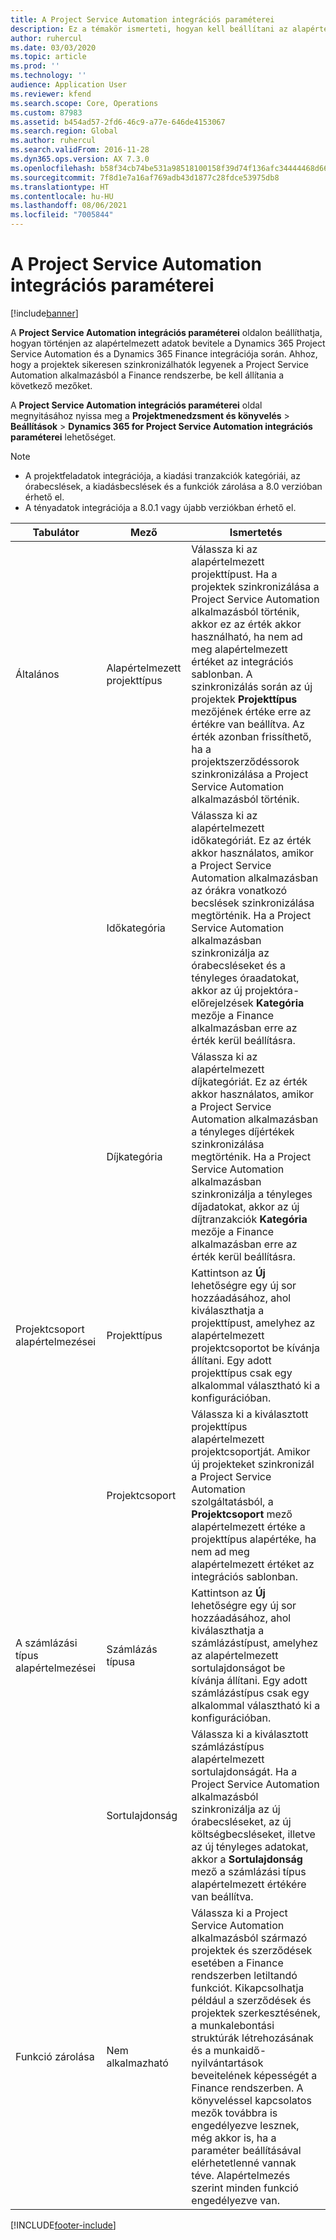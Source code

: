 ```yaml
---
title: A Project Service Automation integrációs paraméterei
description: Ez a témakör ismerteti, hogyan kell beállítani az alapértelmezett adatok bevitelének módját a Microsoft Dynamics 365 for Project Service Automation alkalmazás Microsoft Dynamics 365 Finance rendszerrel való integrációjakor.
author: ruhercul
ms.date: 03/03/2020
ms.topic: article
ms.prod: ''
ms.technology: ''
audience: Application User
ms.reviewer: kfend
ms.search.scope: Core, Operations
ms.custom: 87983
ms.assetid: b454ad57-2fd6-46c9-a77e-646de4153067
ms.search.region: Global
ms.author: ruhercul
ms.search.validFrom: 2016-11-28
ms.dyn365.ops.version: AX 7.3.0
ms.openlocfilehash: b58f34cb74be531a98518100158f39d74f136afc34444468d666cd4e9394af6f
ms.sourcegitcommit: 7f8d1e7a16af769adb43d1877c28fdce53975db8
ms.translationtype: HT
ms.contentlocale: hu-HU
ms.lasthandoff: 08/06/2021
ms.locfileid: "7005844"
---
```

# <a name="project-service-automation-integration-parameters"></a>A Project Service Automation integrációs paraméterei

[!include[banner](../includes/banner.md)]

A **Project Service Automation integrációs paraméterei** oldalon beállíthatja, hogyan történjen az alapértelmezett adatok bevitele a Dynamics 365 Project Service Automation és a Dynamics 365 Finance integrációja során. Ahhoz, hogy a projektek sikeresen szinkronizálhatók legyenek a Project Service Automation alkalmazásból a Finance rendszerbe, be kell állítania a következő mezőket.

A **Project Service Automation integrációs paraméterei** oldal megnyitásához nyissa meg a **Projektmenedzsment és könyvelés** \> **Beállítások** \> **Dynamics 365 for Project Service Automation integrációs paraméterei** lehetőséget. 

> [!NOTE]
> - A projektfeladatok integrációja, a kiadási tranzakciók kategóriái, az órabecslések, a kiadásbecslések és a funkciók zárolása a 8.0 verzióban érhető el.
> - A tényadatok integrációja a 8.0.1 vagy újabb verziókban érhető el.


| Tabulátor                    | Mező                | Ismertetés |
|------------------------|----------------------|-------------|
| Általános                | Alapértelmezett projekttípus | Válassza ki az alapértelmezett projekttípust. Ha a projektek szinkronizálása a Project Service Automation alkalmazásból történik, akkor ez az érték akkor használható, ha nem ad meg alapértelmezett értéket az integrációs sablonban. A szinkronizálás során az új projektek **Projekttípus** mezőjének értéke erre az értékre van beállítva. Az érték azonban frissíthető, ha a projektszerződéssorok szinkronizálása a Project Service Automation alkalmazásból történik. |
|                        | Időkategória        | Válassza ki az alapértelmezett időkategóriát. Ez az érték akkor használatos, amikor a Project Service Automation alkalmazásban az órákra vonatkozó becslések szinkronizálása megtörténik. Ha a Project Service Automation alkalmazásban szinkronizálja az órabecsléseket és a tényleges óraadatokat, akkor az új projektóra-előrejelzések **Kategória** mezője a Finance alkalmazásban erre az érték kerül beállításra. |
|                        | Díjkategória         | Válassza ki az alapértelmezett díjkategóriát. Ez az érték akkor használatos, amikor a Project Service Automation alkalmazásban a tényleges díjértékek szinkronizálása megtörténik. Ha a Project Service Automation alkalmazásban szinkronizálja a tényleges díjadatokat, akkor az új díjtranzakciók **Kategória** mezője a Finance alkalmazásban erre az érték kerül beállításra. |
| Projektcsoport alapértelmezései | Projekttípus         | Kattintson az **Új** lehetőségre egy új sor hozzáadásához, ahol kiválaszthatja a projekttípust, amelyhez az alapértelmezett projektcsoportot be kívánja állítani. Egy adott projekttípus csak egy alkalommal választható ki a konfigurációban. |
|                        | Projektcsoport        | Válassza ki a kiválasztott projekttípus alapértelmezett projektcsoportját. Amikor új projekteket szinkronizál a Project Service Automation szolgáltatásból, a **Projektcsoport** mező alapértelmezett értéke a projekttípus alapértéke, ha nem ad meg alapértelmezett értéket az integrációs sablonban. |
| A számlázási típus alapértelmezései  | Számlázás típusa         | Kattintson az **Új** lehetőségre egy új sor hozzáadásához, ahol kiválaszthatja a számlázástípust, amelyhez az alapértelmezett sortulajdonságot be kívánja állítani. Egy adott számlázástípus csak egy alkalommal választható ki a konfigurációban. |
|                        | Sortulajdonság        | Válassza ki a kiválasztott számlázástípus alapértelmezett sortulajdonságát. Ha a Project Service Automation alkalmazásból szinkronizálja az új órabecsléseket, az új költségbecsléseket, illetve az új tényleges adatokat, akkor a **Sortulajdonság** mező a számlázási típus alapértelmezett értékére van beállítva. |
| Funkció zárolása  | Nem alkalmazható       | Válassza ki a Project Service Automation alkalmazásból származó projektek és szerződések esetében a Finance rendszerben letiltandó funkciót. Kikapcsolhatja például a szerződések és projektek szerkesztésének, a munkalebontási struktúrák létrehozásának és a munkaidő-nyilvántartások beveitelének képességét a Finance rendszerben. A könyveléssel kapcsolatos mezők továbbra is engedélyezve lesznek, még akkor is, ha a paraméter beállításával elérhetetlenné vannak téve. Alapértelmezés szerint minden funkció engedélyezve van. |


[!INCLUDE[footer-include](../includes/footer-banner.md)]